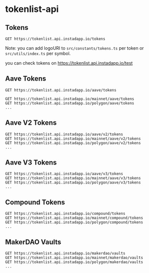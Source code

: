 # tokenlist-api

## Tokens

```
GET https://tokenlist.api.instadapp.io/tokens
```

Note: you can add logoURI to `src/constants/tokens.ts` per token or `src/utils/index.ts` per symbol.

you can check tokens on https://tokenlist.api.instadapp.io/test

## Aave Tokens

```
GET https://tokenlist.api.instadapp.io/aave/tokens

GET https://tokenlist.api.instadapp.io/mainnet/aave/tokens
GET https://tokenlist.api.instadapp.io/polygon/aave/tokens
...
```

## Aave V2 Tokens

```
GET https://tokenlist.api.instadapp.io/aave/v2/tokens
GET https://tokenlist.api.instadapp.io/mainnet/aave/v2/tokens
GET https://tokenlist.api.instadapp.io/polygon/aave/v2/tokens
...
```

## Aave V3 Tokens

```
GET https://tokenlist.api.instadapp.io/aave/v3/tokens
GET https://tokenlist.api.instadapp.io/mainnet/aave/v3/tokens
GET https://tokenlist.api.instadapp.io/polygon/aave/v3/tokens
...
```

## Compound Tokens

```
GET https://tokenlist.api.instadapp.io/compound/tokens
GET https://tokenlist.api.instadapp.io/mainnet/compound/tokens
GET https://tokenlist.api.instadapp.io/polygon/compound/tokens
...
```

## MakerDAO Vaults

```
GET https://tokenlist.api.instadapp.io/makerdao/vaults
GET https://tokenlist.api.instadapp.io/mainnet/makerdao/vaults
GET https://tokenlist.api.instadapp.io/polygon/makerdao/vaults
...
```
